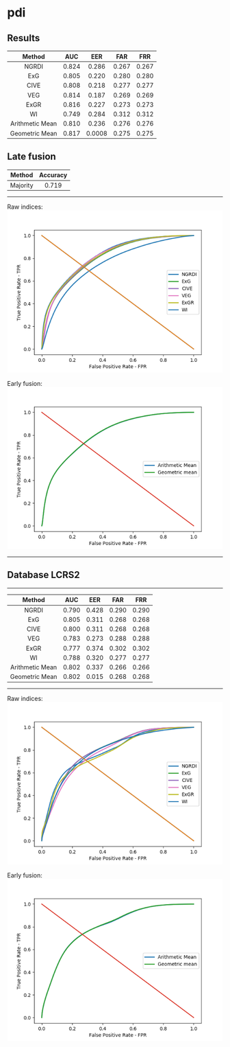 # pdi

Results
-------------
|Method|AUC|EER|FAR|FRR
|:----------:|:-------------:|:------:|:------:|:------:|
| NGRDI|  0.824 | 0.286 | 0.267 | 0.267 |
| ExG |    0.805   |   0.220 | 0.280 | 0.280 |
| CIVE | 0.808 | 0.218 | 0.277 | 0.277 |
| VEG | 0.814 | 0.187 | 0.269 | 0.269 |
|ExGR | 0.816 | 0.227 | 0.273 | 0.273 |
| WI | 0.749 | 0.284 | 0.312 | 0.312 |
| Arithmetic Mean | 0.810 | 0.236 | 0.276 | 0.276 |
| Geometric Mean | 0.817 | 0.0008| 0.275 | 0.275 |


Late fusion
-------------
|Method|Accuracy
|:----------:|:-------------:|
| Majority |  0.719 |

------------------

Raw indices: 
![alt text][raw]

Early fusion:
![alt text][early]

[raw]: results/Figure_1.png
[early]: results/Figure_early_fusion.png

-----------------
Database LCRS2
-------------------
-------------
|Method|AUC|EER|FAR|FRR
|:----------:|:-------------:|:------:|:------:|:------:|
| NGRDI|  0.790 | 0.428 | 0.290 | 0.290 |
| ExG |    0.805   |   0.311 | 0.268 | 0.268 |
| CIVE | 0.800 | 0.311 | 0.268 | 0.268 |
| VEG | 0.783 | 0.273 | 0.288 | 0.288 |
|ExGR | 0.777 | 0.374 | 0.302 | 0.302 |
| WI | 0.788 | 0.320 | 0.277 | 0.277 |
| Arithmetic Mean | 0.802 | 0.337 | 0.266 | 0.266 |
| Geometric Mean | 0.802 | 0.015| 0.268 | 0.268 |

------------------

Raw indices: 
![alt text][raw2]

Early fusion:
![alt text][early2]

[raw2]: results/Figure_1_lcrs2.png
[early2]: results/Figure_early_fusion_lcrs2.png
